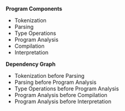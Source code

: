 **Program Components**
* Tokenization
* Parsing
* Type Operations
* Program Analysis
* Compilation
* Interpretation

**Dependency Graph**
* Tokenization before Parsing
* Parsing before Program Analysis
* Type Operations before Program Analysis
* Program Analysis before Compilation
* Program Analysis before Interpretation

